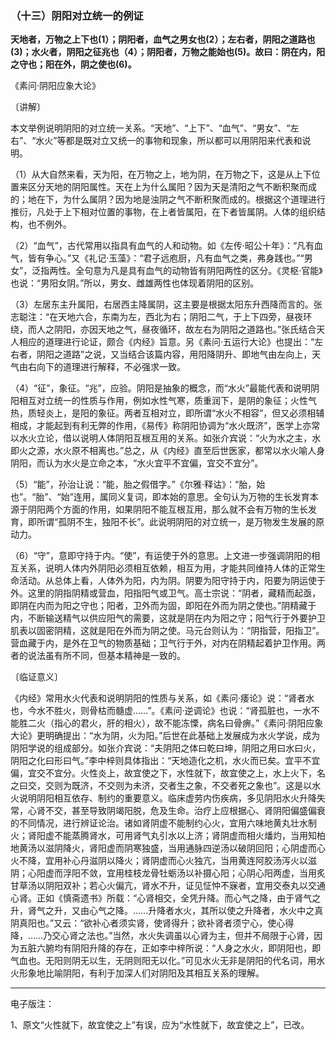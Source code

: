 ### （十三）阴阳对立统一的例证

**天地者，万物之上下也(1）；阴阳者，血气之男女也(2）；左右者，阴阳之道路也(3)；水火者，阴阳之征兆也（4）；阴阳者，万物之能始也(5)。故曰：阴在内，阳之守也；阳在外，阴之使也(6)。**

《素问·阴阳应象大论》

〔讲解〕

本文举例说明阴阳的对立统一关系。“天地”、“上下”、“血气”、“男女”、“左右”、“水火”等都是既对立又统一的事物和现象，所以都可以用阴阳来代表和说明。

（1）从大自然来看，天为阳，在万物之上，地为阴，在万物之下，这是从上下位置来区分天地的阴阳属性。天在上为什么属阳？因为天是清阳之气不断积聚而成的；地在下，为什么属阴？因为地是浊阴之气不断积聚而成的。根据这个道理进行推衍，凡处于上下相对位置的事物，在上者皆属阳，在下者皆属阴。人体的组织结构，也不例外。

（2）“血气”，古代常用以指具有血气的人和动物。如《左传·昭公十年》：“凡有血气，皆有争心。”又《礼记·玉藻》：“君子远庖厨，凡有血气之类，弗身践也。”“男女”，泛指两性。全句意为凡是具有血气的动物皆有阴阳两性的区分。《灵枢·官能》也说：“男阳女阴。”所以，男女、雌雄两性也体现着阴阳的区别。

（3）左居东主升属阳，右居西主降属阴，这主要是根据太阳东升西降而言的。张志聪注：“在天地六合，东南为左，西北为右；阴阳二气，于上下四旁，昼夜环绕，而人之阴阳，亦因天地之气，昼夜循环，故左右为阴阳之道路也。”张氏结合天人相应的道理进行论证，颇合《内经》旨意。另《素问·五运行大论》也提出：“左右者，阴阳之道路”之说，又当结合该篇内容，用阳降阴升、即地气由左向上，天气由右向下的道理进行解释，不必强求一致。

（4）“征”，象征。“兆”，应验。阴阳是抽象的概念，而“水火”最能代表和说明阴阳相互对立统一的性质与作用，例如水性气寒，质重润下，是阴的象征；火性气热，质轻炎上，是阳的象征。两者互相对立，即所谓“水火不相容”，但又必须相辅相成，才能起到有利无弊的作用，《易传》称阴阳协调为“水火既济”，医学上亦常以水火立论，借以说明人体阴阳互根互用的关系。如张介宾说：“火为水之主，水即火之源，水火原不相离也。”总之，从《内经》直至后世医家，都常以水火喻人身阴阳，而认为水火是立命之本，“水火宜平不宜偏，宜交不宜分”。

（5）“能”，孙治让说：“能，胎之假借字。”《尔雅·释诂》：“胎，始也”。“胎”、“始”连用，属同义复词，即本始的意思。全句认为万物的生长发育本源于阴阳两个方面的作用，如果阴阳不能互根互用，那么就不会有万物的生长发育，即所谓“孤阴不生，独阳不长”。此说明阴阳的对立统一，是万物发生发展的原动力。

（6）“守”，意即守持于内。“使”，有运使于外的意思。上文进一步强调阴阳的相互关系，说明人体内外阴阳必须相互依赖，相互为用，才能共同维持人体的正常生命活动。从总体上看，人体外为阳，内为阴。阴要为阳守持于内，阳要为阴运使于外。这里的阴指阴精或营血，阳指阳气或卫气。高士宗说：“阴者，藏精而起亟，即阴在内而为阳之守也；阳者，卫外而为固，即阳在外而为阴之使也。”阴精藏于内，不断输送精气以供应阳气的需要，这就是阴在内为阳之守；阳气行于外要护卫肌表以固密阴精，这就是阳在外而为阴之使。马元台则认为：“阴指营，阳指卫”。营血藏于内，是外在卫气的物质基础；卫气行于外，对内在阴精起着护卫作用。两者的说法虽有所不同，但基本精神是一致的。

〔临证意义〕

《内经》常用水火代表和说明阴阳的性质与关系，如《素问·痿论》说：“肾者水也，今水不胜火，则骨枯而髓虚……”。《素问·逆调论》也说：“肾孤脏也，一水不能胜二火（指心的君火，肝的相火），故不能冻慄，病名曰骨痹。”《素问·阴阳应象大论》更明确提出：“水为阴，火为阳。”后世在此基础上发展成为水火学说，成为阴阳学说的组成部分。如张介宾说：“夫阴阳之体曰乾曰坤，阴阳之用曰水曰火，阴阳之化曰形曰气。”李中梓则具体指出：“天地造化之机，水火而已矣。宜平不宜偏，宜交不宜分。火性炎上，故宜使之下，水性就下，故宜使之上，水上火下，名之曰交，交则为既济，不交则为未济，交者生之象，不交者死之象也”。这是以水火说明阴阳相互依存、制约的重要意义。临床虚劳内伤疾病，多见阴阳水火升降失常，心肾不交，甚至导致阴竭阳脱，危及生命。治疗上应根据心、肾阴阳偏盛偏衰的不同情况，进行辨证论治。诸如肾阴虚不能制约心火，宜用六味地黄丸壮水制火；肾阳虚不能蒸腾肾水，可用肾气丸引水以上济；肾阴虚而相火燔灼，当用知柏地黄汤以滋阴降火，肾阳虚而阴寒独盛，当用通脉四逆汤以破阴回阳；心阴虚而心火不降，宜用补心丹滋阴以降火；肾阴虚而心火独亢，当用黄连阿胶汤泻火以滋阴；心阳虚而浮阳不敛，宜用桂枝龙骨牡蛎汤以补摄心阳；心阴心阳两虚，当用炙甘草汤以阴阳双补；若心火偏亢，肾水不升，证见怔忡不寐者，宜用交泰丸以交通心肾。正如《慎斋遗书》所载：“心肾相交，全凭升降。而心气之降，由于肾气之升，肾气之升，又由心气之降。……升降者水火，其所以使之升降者，水火中之真阴真阳也。”又云：“欲补心者须实肾，使肾得升；欲补肾者须宁心，使心得降，……乃交心肾之法也。”当然，水火失调虽以心肾为主，但并不局限于心肾，因为五脏六腑均有阴阳升降的存在，正如李中梓所说：“人身之水火，即阴阳也，即气血也。无阳则阴无以生，无阴则阳无以化。”可见水火无非是阴阳的代名词，用水火形象地比喻阴阳，有利于加深人们对阴阳及其相互关系的理解。

------

电子版注：

1、原文“火性就下，故宜使之上”有误，应为“水性就下，故宜使之上”，已改。
